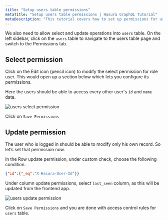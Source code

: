 ```yaml
---
title: "Setup users table permissions"
metaTitle: "Setup users table permissions | Hasura GraphQL Tutorial"
metaDescription: "This tutorial covers how to set up permissions for users table for insert, select, update and delete operations using Hasura console"
---
```




We also need to allow select and update operations into `users` table. 
On the left sidebar, click on the `users` table to navigate to the users table page and switch to the Permissions tab.

## Select permission

Click on the Edit icon (pencil icon) to modify the select permission for role user. This would open up a section below which lets you configure its permissions.

Here the users should be able to access every other user's `id` and `name` data.

![users select permission](https://graphql-engine-cdn.hasura.io/learn-hasura/assets/graphql-hasura/users-select-permission.png)

Click on `Save Permissions`

## Update permission

The user who is logged in should be able to modify only his own record. So let’s set that permission now. 

In the Row update permission, under custom check, choose the following condition.

```json
{"id":{"_eq":"X-Hasura-User-Id"}}
```

Under column update permissions, select `last_seen` column, as this will be updated from the frontend app.

![users update permission](https://graphql-engine-cdn.hasura.io/learn-hasura/assets/graphql-hasura/users-update-permission.png)

Click on `Save Permissions` and you are done with access control rules for `users` table.



